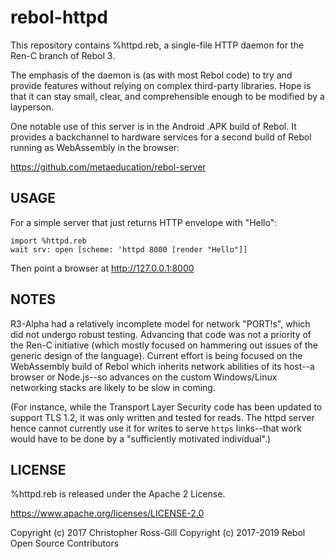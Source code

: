 # rebol-httpd

This repository contains %httpd.reb, a single-file HTTP daemon for the Ren-C
branch of Rebol 3.

The emphasis of the daemon is (as with most Rebol code) to try and provide
features without relying on complex third-party libraries.  Hope is that it can
stay small, clear, and comprehensible enough to be modified by a layperson.

One notable use of this server is in the Android .APK build of Rebol.  It
provides a backchannel to hardware services for a second build of Rebol running
as WebAssembly in the browser:

https://github.com/metaeducation/rebol-server

## USAGE

For a simple server that just returns HTTP envelope with "Hello":

    import %httpd.reb
    wait srv: open [scheme: 'httpd 8000 [render "Hello"]]

Then point a browser at http://127.0.0.1:8000

## NOTES

R3-Alpha had a relatively incomplete model for network "PORT!s", which did not
undergo robust testing.  Advancing that code was not a priority of the Ren-C
initiative (which mostly focused on hammering out issues of the generic
design of the language).  Current effort is being focused on the WebAssembly
build of Rebol which inherits network abilities of its host--a browser or
Node.js--so advances on the custom Windows/Linux networking stacks are likely
to be slow in coming.

(For instance, while the Transport Layer Security code has been updated to
support TLS 1.2, it was only written and tested for reads.  The httpd server
hence cannot currently use it for writes to serve `https` links--that work
would have to be done by a "sufficiently motivated individual".)

## LICENSE

%httpd.reb is released under the Apache 2 License.

https://www.apache.org/licenses/LICENSE-2.0

Copyright (c) 2017 Christopher Ross-Gill
Copyright (c) 2017-2019 Rebol Open Source Contributors
